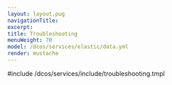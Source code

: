 ```yaml
---
layout: layout.pug
navigationTitle:
excerpt:
title: Troubleshooting
menuWeight: 70
model: /dcos/services/elastic/data.yml
render: mustache
---
```


#include /dcos/services/include/troubleshooting.tmpl
